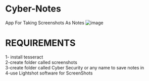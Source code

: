 # Cyber-Notes
App For Taking Screenshots As Notes
![image](https://github.com/user-attachments/assets/9b28af32-b188-491d-9988-b4e31a19b5f0)


# REQUIREMENTS

1- install tesseract <br>
2-create folder called screenshots<br>
3-create folder called Cyber Security or any name to save notes in<br>
4-use Lightshot software for ScreenShots<br>
